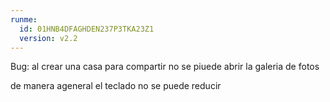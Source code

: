 ```yaml
---
runme:
  id: 01HNB4DFAGHDEN237P3TKA23Z1
  version: v2.2
---
```


Bug: al crear una casa para compartir no se piuede abrir la galeria de fotos 

de manera ageneral el teclado no se puede reducir
